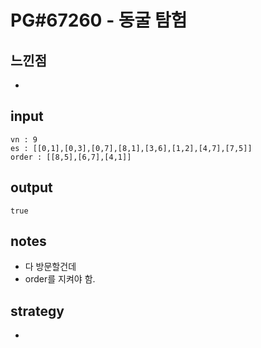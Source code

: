 # PG#67260 - 동굴 탐험

## 느낀점
* 

## input
```
vn : 9
es : [[0,1],[0,3],[0,7],[8,1],[3,6],[1,2],[4,7],[7,5]]
order : [[8,5],[6,7],[4,1]]
```

## output
```
true
```

## notes
* 다 방문할건데
* order를 지켜야 함.

## strategy
* 
